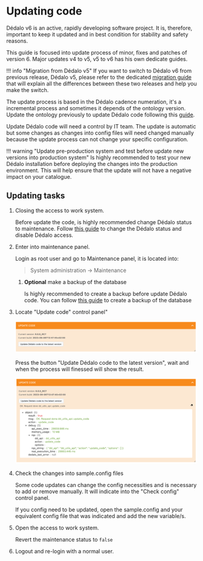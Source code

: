 # Updating code

Dédalo v6 is an active, rapidly developing software project. It is, therefore, important to keep it updated and in best condition for stability and safety reasons.

This guide is focused into update process of minor, fixes and patches of version 6. Major updates v4 to v5, v5 to v6 has his own dedicate guides.

!!! info "Migration from Dédalo v5"
    If you want to switch to Dédalo v6 from previous release, Dédalo v5, please refer to the dedicated [migration guide](../../update_v5/update_from_v5.md) that will explain all the differences between these two releases and help you make the switch.

The update process is based in the Dédalo cadence numeration, it's a incremental process and sometimes it depends of the ontology version. Update the ontology previously to update Dédalo code following this [guide](updating_ontology.md).

Update Dédalo code will need a control by IT team. The update is automatic but some changes as changes into config files will need changed manually because the update process can not change your specific configuration.

!!! warning "Update pre-production system and test before update new versions into production system"
    Is highly recommended to test your new Dédalo installation before deploying the changes into the production environment. This will help ensure that the update will not have a negative impact on your catalogue.

## Updating tasks

1. Closing the access to work system.

    Before update the code, is highly recommended change Dédalo status to maintenance. Follow [this guide](../maintenace_status.md) to change the Dédalo status and disable Dédalo access.

2. Enter into maintenance panel.

    Login as root user and go to Maintenance panel, it is located into:
    > System administration -> Maintenance

    1. **Optional** make a backup of the database

        Is highly recommended to create a backup before update Dédalo code. You can follow [this guide](../backup.md#backup-the-work-system) to create a backup of the database

3. Locate "Update code" control panel"

    ![Updating ontology control panel](assets/20230910_141614_updating_code_panel.png)

    Press the button "Update Dédalo code to the latest version", wait and when the process will finessed will show the result.

    ![Updating ontology control panel](assets/20230910_175045_updating_ontology_result.png)

4. Check the changes into sample.config files

    Some code updates can change the config necessities and is necessary to add or remove manually. It will indicate into the "Check config" control panel.

    If you config need to be updated, open the sample.config and your equivalent config file that was indicated and add the new variable/s.

5. Open the access to work system.

    Revert the maintenance status to `false`

6. Logout and re-login with a normal user.
